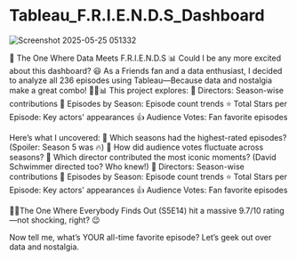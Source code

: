 # Tableau_F.R.I.E.N.D.S_Dashboard
![Screenshot 2025-05-25 051332](https://github.com/user-attachments/assets/e4652d47-6cc6-4e54-8992-68bb23c60bf1)

🚀 The One Where Data Meets F.R.I.E.N.D.S 📊
Could I be any more excited about this dashboard? 😃
As a Friends fan and a data enthusiast, I decided to analyze all 236 episodes using Tableau—Because data and nostalgia make a great combo! 🧑‍💻📊
This project explores:
🎥 Directors: Season-wise contributions
📅 Episodes by Season: Episode count trends
⭐ Total Stars per Episode: Key actors' appearances
👍 Audience Votes: Fan favorite episodes

Here’s what I uncovered:
📌 Which seasons had the highest-rated episodes? (Spoiler: Season 5 was 🔥)
📌 How did audience votes fluctuate across seasons?
📌 Which director contributed the most iconic moments? (David Schwimmer directed too? Who knew!)
🎥 Directors: Season-wise contributions
📅 Episodes by Season: Episode count trends
⭐ Total Stars per Episode: Key actors' appearances
👍 Audience Votes: Fan favorite episodes

👀🤪The One Where Everybody Finds Out (S5E14) hit a massive 9.7/10 rating—not shocking, right? 😉

Now tell me, what’s YOUR all-time favorite episode? Let’s geek out over data and nostalgia.
